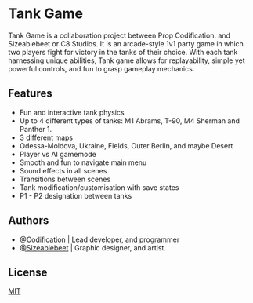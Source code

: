 
# Tank Game

Tank Game is a collaboration project between Prop Codification. and Sizeablebeet or C8 Studios. It is an arcade-style 1v1 party game in which two players fight for victory in the tanks of their choice. With each tank harnessing unique abilities, Tank game allows for replayability, simple yet powerful controls, and fun to grasp gameplay mechanics.




## Features

- Fun and interactive tank physics
- Up to 4 different types of tanks: M1 Abrams, T-90, M4 Sherman and Panther 1.
- 3 different maps
- Odessa-Moldova, Ukraine, Fields, Outer Berlin, and maybe Desert
- Player vs AI gamemode
- Smooth and fun to navigate main menu
- Sound effects in all scenes
- Transitions between scenes
- Tank modification/customisation with save states
- P1 - P2 designation between tanks


## Authors

- [@Codification](https://github.com/CodificationCodes) | Lead developer, and programmer
- [@Sizeablebeet](https://github.com/SizeableBeet) | Graphic designer, and artist.


## License

[MIT](https://choosealicense.com/licenses/mit/)
